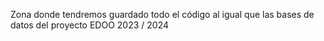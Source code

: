 Zona donde tendremos guardado todo el código al igual que las bases de datos del proyecto EDOO 2023 / 2024
